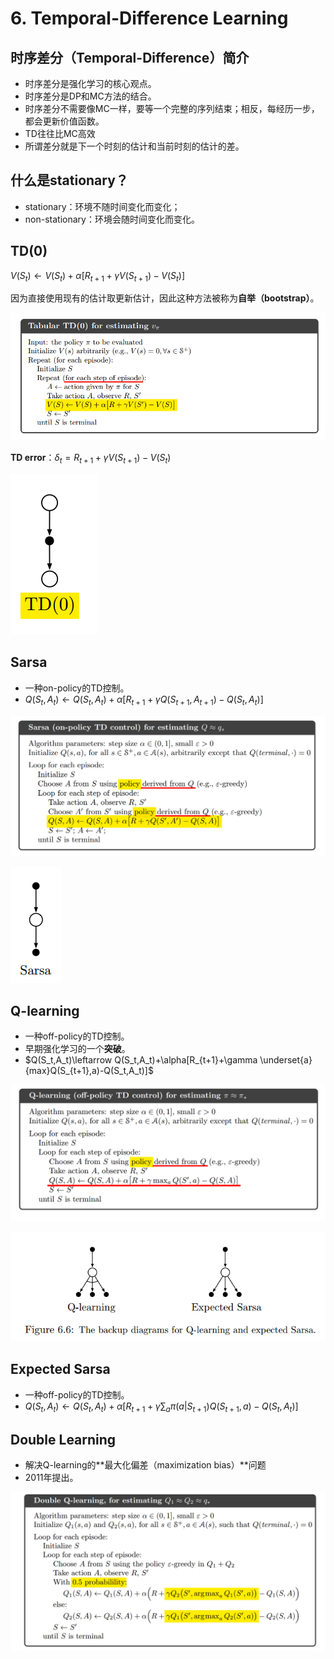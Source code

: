 # 6. Temporal-Difference Learning

## 时序差分（Temporal-Difference）简介

- 时序差分是强化学习的核心观点。
- 时序差分是DP和MC方法的结合。
- 时序差分不需要像MC一样，要等一个完整的序列结束；相反，每经历一步，都会更新价值函数。
- TD往往比MC高效
- 所谓差分就是下一个时刻的估计和当前时刻的估计的差。

## 什么是stationary？

- stationary：环境不随时间变化而变化；
- non-stationary：环境会随时间变化而变化。

## TD(0)

$V(S_t)\leftarrow V(S_t)+\alpha[R_{t+1}+\gamma V(S_{t+1})-V(S_t)]$

因为直接使用现有的估计取更新估计，因此这种方法被称为**自举（bootstrap）**。

![](../res/td0_est.png)

**TD error**：$\delta_t = R_{t+1}+\gamma V(S_{t+1})-V(S_t)$

![td_0](../res/td_0.png)

## Sarsa

- 一种on-policy的TD控制。
- $Q(S_t,A_t)\leftarrow Q(S_t,A_t)+\alpha[R_{t+1}+\gamma Q(S_{t+1},A_{t+1})-Q(S_t,A_t)]$

![](../res/sarsa_est.png)

![](../res/sarsa_backup.png)

## Q-learning

- 一种off-policy的TD控制。
- 早期强化学习的一个**突破**。
- $Q(S_t,A_t)\leftarrow Q(S_t,A_t)+\alpha[R_{t+1}+\gamma \underset{a}{max}Q(S_{t+1},a)-Q(S_t,A_t)]$

![q_learn](../res/q_learn.png)

![q_learn_backup](../res/q_learn_backup.png)

## Expected Sarsa

- 一种off-policy的TD控制。
- $Q(S_t,A_t)\leftarrow Q(S_t,A_t) + \alpha[R_{t+1} + \gamma\sum_a\pi(a|S_{t+1})Q(S_{t+1}, a)-Q(S_t,A_t)]$

## Double Learning

- 解决Q-learning的**最大化偏差（maximization bias）**问题
- 2011年提出。

![double_q_learn](../res/double_q_learn.png)
